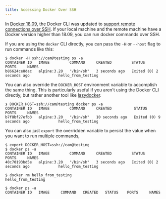```yaml
---
title: Accessing Docker Over SSH
---
```


In [Docker 18.09](https://docs.docker.com/engine/release-notes/18.09/#18090), the Docker CLI was
updated to [support remote connections over SSH](https://github.com/docker/cli/pull/1014). If your
local machine and the remote machine have a Docker version higher than 18.09, you can run docker
commands over SSH.

If you are using the `docker` CLI directly, you can pass the `-H` or `--host` flag to run commands
like this:

```shell
$ docker -H ssh://cam@testing ps -a
CONTAINER ID   IMAGE         COMMAND     CREATED         STATUS                     PORTS     NAMES
b86624ce8dac   alpine:3.20   "/bin/sh"   3 seconds ago   Exited (0) 2 seconds ago             hello_from_testing
```

You can also override the `DOCKER_HOST` environment variable to accomplish the same thing. This is
particularly useful if you aren't using the Docker CLI directly, but rather another tool like
[lazydocker](https://github.com/jesseduffield/lazydocker).

```shell
❯ DOCKER_HOST=ssh://cam@testing docker ps -a
CONTAINER ID   IMAGE         COMMAND     CREATED          STATUS                     PORTS     NAMES
b7f8bf27efb3   alpine:3.20   "/bin/sh"   10 seconds ago   Exited (0) 9 seconds ago             hello_from_testing
```

You can also just `export` the overridden variable to persist the value when you want to run multiple commands,

```shell
$ export DOCKER_HOST=ssh://cam@testing
$ docker ps -a
CONTAINER ID   IMAGE         COMMAND     CREATED         STATUS                     PORTS     NAMES
40c70193bd5e   alpine:3.20   "/bin/sh"   3 seconds ago   Exited (0) 2 seconds ago             hello_from_testing

$ docker rm hello_from_testing
hello_from_testing

$ docker ps -a
CONTAINER ID   IMAGE     COMMAND   CREATED   STATUS    PORTS     NAMES
```
